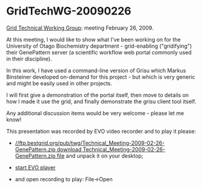 # GridTechWG-20090226

[Grid Technical Working Group](/wiki/spaces/BeSTGRID/pages/3816950451): meeting February 26, 2009.

At this meeting, I would like to show what I've been working on for the University of Otago Biochemistry department - grid-enabling ("gridifying") their GenePattern server (a scientific workflow web portal commonly used in their discipline).

In this work, I have used a command-line version of Grisu which Markus Binsteiner developed on-demand for this project - but which is very generic and might be easily used in other projects.

I will first give a demonstration of the portal itself, then move to details on how I made it use the grid, and finally demonstrate the grisu client tool itself.

Any additional discussion items would be very welcome - please let me know!

This presentation was recorded by EVO video recorder and to play it please:

- [//ftp.bestgrid.org/pub/twg/Technical_Meeting-2009-02-26-GenePattern.zip download Technical_Meeting-2009-02-26-GenePattern.zip file](https://reannz.atlassian.net/wiki/pages/createpage.action?spaceKey=ftp&title=%2F%2Fftp.bestgrid.org%2Fpub%2Ftwg%2FTechnical_Meeting-2009-02-26-GenePattern.zip%20download%20Technical_Meeting-2009-02-26-GenePattern.zip%20file) and unpack it on your desktop;

- [start EVO player](http://evo.vrvs.org/evoPlayer/prod/EVOPlayer.jnlp)

- and open recording to play: File->Open
